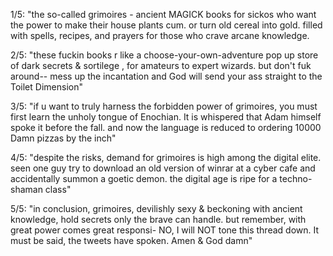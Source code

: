 1/5: "the so-called grimoires - ancient MAGICK books for sickos who want the power to make their house plants cum. or turn old cereal into gold. filled with spells, recipes, and prayers for those who crave arcane knowledge.

2/5: "these fuckin books r like a choose-your-own-adventure pop up store of dark secrets & sortilege , for amateurs to expert wizards. but don't fuk around-- mess up the incantation and God will send your ass straight to the Toilet Dimension"

3/5: "if u want to truly harness the forbidden power of grimoires, you must first learn the unholy tongue of Enochian. It is whispered that Adam himself spoke it before the fall. and now the language is reduced to ordering 10000 Damn pizzas by the inch"

4/5: "despite the risks, demand for grimoires is high among the digital elite. seen one guy try to download an old version of winrar at a cyber cafe and accidentally summon a goetic demon. the digital age is ripe for a techno-shaman class"

5/5: "in conclusion, grimoires, devilishly sexy & beckoning with ancient knowledge, hold secrets only the brave can handle. but remember, with great power comes great responsi- NO, I will NOT tone this thread down. It must be said, the tweets have spoken. Amen & God damn"